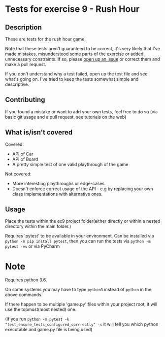 # Tests for exercise 9 - Rush Hour

## Description

These are tests for the rush hour game.

Note that these tests aren't guaranteed to be correct, it's very likely that I've
made mistakes, misunderstood some parts of the exercise or added unnecessary
constraints. If so, please 
[open up an issue](https://github.cs.huji.ac.il/danielkerbel/intro2cs1_ex9_tests/issues)
or correct them and make a pull request.

If you don't understand why a test failed, open up the test file and see what's
going on. I've tried to keep the tests somewhat simple and descriptive.

## Contributing
If you found a mistake or want to add your own tests, feel free to do so (via basic git usage
and a pull request, see tutorials on the web)


## What is/isn't covered
Covered:
* API of Car
* API of Board
* A pretty simple test of one valid playthrough of the game

Not covered:
* More interesting playthroughs or edge-cases
* Doesn't enforce correct usage of the API - e.g by replacing your own class
  implementations with alternative ones.
  
## Usage

Place the tests within the ex9 project folder(either directly or within
a nested directory within the main folder.)

Requires 'pytest' to be available in your environment. Can be installed via 
`python -m pip install pytest`,
then you can run the tests via `python -m pytest -vv` or via
PyCharm

# Note 
Requires python 3.6.
 
 On some systems you may have to type `python3` 
instead of `python` in the above commands.

If there happen to be multiple 'game.py' files within your project root,
it will use the topmost(most nested) one. 

(If you run `python -m pytest -k "test_ensure_tests_configured_corrrectly" -s` 
 it will tell you which python executable and game.py file is being used)